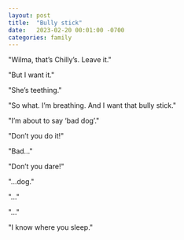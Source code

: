 ```yaml
---
layout: post
title:  "Bully stick"
date:   2023-02-20 00:01:00 -0700
categories: family
---
```

"Wilma, that’s Chilly’s. Leave it."

"But I want it."

"She’s teething."

"So what. I’m breathing. And I want that bully stick."

"I’m about to say ‘bad dog’."

"Don’t you do it!"

"Bad…"

"Don’t you dare!"

"...dog."

"..."

"..."

"I know where you sleep."